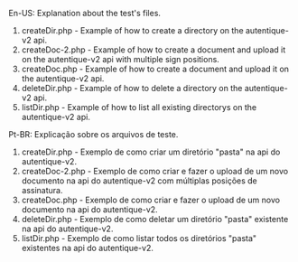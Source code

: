 En-US: 
  Explanation about the test's files.
  1. createDir.php - Example of how to create a directory on the autentique-v2 api.
  2. createDoc-2.php - Example of how to create a document and upload it on the autentique-v2 api with multiple sign positions.
  3. createDoc.php - Example of how to create a document and upload it on the autentique-v2 api.
  4. deleteDir.php - Example of how to delete a directory on the autentique-v2 api.
  5. listDir.php   - Example of how to list all existing directorys on the autentique-v2 api.
  
Pt-BR:
  Explicação sobre os arquivos de teste.
  1. createDir.php - Exemplo de como criar um diretório "pasta" na api do autentique-v2.
  2. createDoc-2.php - Exemplo de como criar e fazer o upload de um novo documento na api do autentique-v2 com múltiplas posições de assinatura.
  3. createDoc.php - Exemplo de como criar e fazer o upload de um novo documento na api do autentique-v2.
  4. deleteDir.php - Exemplo de como deletar um diretório "pasta" existente na api do autentique-v2.
  5. listDir.php   - Exemplo de como listar todos os diretórios "pasta" existentes na api do autentique-v2.
